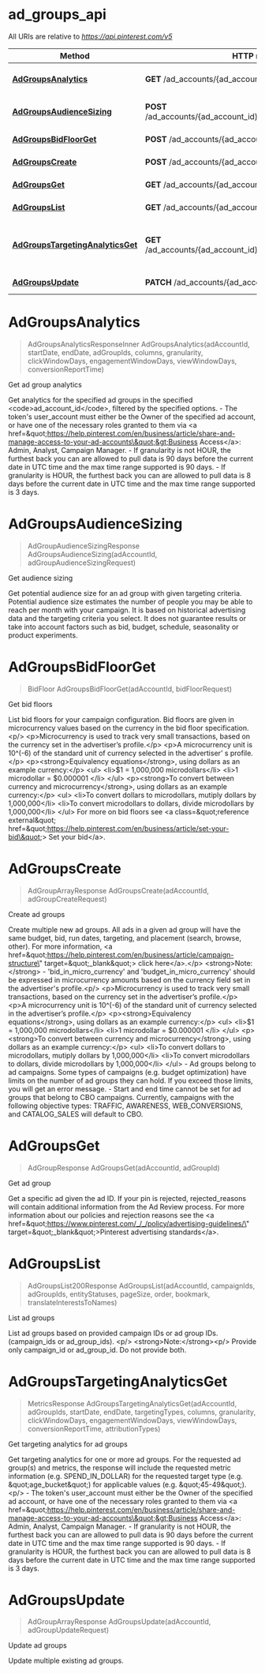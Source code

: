 # ad_groups_api

All URIs are relative to *https://api.pinterest.com/v5*

Method | HTTP request | Description
------------- | ------------- | -------------
[**AdGroupsAnalytics**](ad_groups_api.md#AdGroupsAnalytics) | **GET** /ad_accounts/{ad_account_id}/ad_groups/analytics | Get ad group analytics
[**AdGroupsAudienceSizing**](ad_groups_api.md#AdGroupsAudienceSizing) | **POST** /ad_accounts/{ad_account_id}/ad_groups/audience_sizing | Get audience sizing
[**AdGroupsBidFloorGet**](ad_groups_api.md#AdGroupsBidFloorGet) | **POST** /ad_accounts/{ad_account_id}/bid_floor | Get bid floors
[**AdGroupsCreate**](ad_groups_api.md#AdGroupsCreate) | **POST** /ad_accounts/{ad_account_id}/ad_groups | Create ad groups
[**AdGroupsGet**](ad_groups_api.md#AdGroupsGet) | **GET** /ad_accounts/{ad_account_id}/ad_groups/{ad_group_id} | Get ad group
[**AdGroupsList**](ad_groups_api.md#AdGroupsList) | **GET** /ad_accounts/{ad_account_id}/ad_groups | List ad groups
[**AdGroupsTargetingAnalyticsGet**](ad_groups_api.md#AdGroupsTargetingAnalyticsGet) | **GET** /ad_accounts/{ad_account_id}/ad_groups/targeting_analytics | Get targeting analytics for ad groups
[**AdGroupsUpdate**](ad_groups_api.md#AdGroupsUpdate) | **PATCH** /ad_accounts/{ad_account_id}/ad_groups | Update ad groups


<a name="AdGroupsAnalytics"></a>
# **AdGroupsAnalytics**
> AdGroupsAnalyticsResponseInner AdGroupsAnalytics(adAccountId, startDate, endDate, adGroupIds, columns, granularity, clickWindowDays, engagementWindowDays, viewWindowDays, conversionReportTime)

Get ad group analytics

Get analytics for the specified ad groups in the specified &lt;code&gt;ad_account_id&lt;/code&gt;, filtered by the specified options. - The token&#39;s user_account must either be the Owner of the specified ad account, or have one of the necessary roles granted to them via &lt;a href&#x3D;\&quot;https://help.pinterest.com/en/business/article/share-and-manage-access-to-your-ad-accounts\&quot;&gt;Business Access&lt;/a&gt;: Admin, Analyst, Campaign Manager. - If granularity is not HOUR, the furthest back you can are allowed to pull data is 90 days before the current date in UTC time and the max time range supported is 90 days. - If granularity is HOUR, the furthest back you can are allowed to pull data is 8 days before the current date in UTC time and the max time range supported is 3 days.
<a name="AdGroupsAudienceSizing"></a>
# **AdGroupsAudienceSizing**
> AdGroupAudienceSizingResponse AdGroupsAudienceSizing(adAccountId, adGroupAudienceSizingRequest)

Get audience sizing

Get potential audience size for an ad group with given targeting criteria.  Potential audience size estimates the number of people you may be able to reach per month with your campaign.  It is based on historical advertising data and the targeting criteria you select. It does not guarantee results or take into account factors such as bid, budget, schedule, seasonality or product experiments.
<a name="AdGroupsBidFloorGet"></a>
# **AdGroupsBidFloorGet**
> BidFloor AdGroupsBidFloorGet(adAccountId, bidFloorRequest)

Get bid floors

List bid floors for your campaign configuration. Bid floors are given in microcurrency values based on the currency in the bid floor specification. &lt;p/&gt; &lt;p&gt;Microcurrency is used to track very small transactions, based on the currency set in the advertiser’s profile.&lt;/p&gt; &lt;p&gt;A microcurrency unit is 10^(-6) of the standard unit of currency selected in the advertiser’ s profile.&lt;/p&gt; &lt;p&gt;&lt;strong&gt;Equivalency equations&lt;/strong&gt;, using dollars as an example currency:&lt;/p&gt; &lt;ul&gt;   &lt;li&gt;$1 &#x3D; 1,000,000 microdollars&lt;/li&gt;   &lt;li&gt;1 microdollar &#x3D; $0.000001 &lt;/li&gt; &lt;/ul&gt; &lt;p&gt;&lt;strong&gt;To convert between currency and microcurrency&lt;/strong&gt;, using dollars as an example currency:&lt;/p&gt; &lt;ul&gt;   &lt;li&gt;To convert dollars to microdollars, mutiply dollars by 1,000,000&lt;/li&gt;   &lt;li&gt;To convert microdollars to dollars, divide microdollars by 1,000,000&lt;/li&gt;  &lt;/ul&gt; For more on bid floors see &lt;a class&#x3D;\&quot;reference external\&quot; href&#x3D;\&quot;https://help.pinterest.com/en/business/article/set-your-bid\&quot;&gt; Set your bid&lt;/a&gt;.
<a name="AdGroupsCreate"></a>
# **AdGroupsCreate**
> AdGroupArrayResponse AdGroupsCreate(adAccountId, adGroupCreateRequest)

Create ad groups

Create multiple new ad groups. All ads in a given ad group will have the same budget, bid, run dates, targeting, and placement (search, browse, other). For more information, &lt;a href&#x3D;\&quot;https://help.pinterest.com/en/business/article/campaign-structure\&quot; target&#x3D;\&quot;_blank\&quot;&gt; click here&lt;/a&gt;.&lt;/p&gt; &lt;strong&gt;Note:&lt;/strong&gt; - &#39;bid_in_micro_currency&#39; and &#39;budget_in_micro_currency&#39; should be expressed in microcurrency amounts based on the currency field set in the advertiser&#39;s profile.&lt;p/&gt; &lt;p&gt;Microcurrency is used to track very small transactions, based on the currency set in the advertiser’s profile.&lt;/p&gt; &lt;p&gt;A microcurrency unit is 10^(-6) of the standard unit of currency selected in the advertiser’s profile.&lt;/p&gt;  &lt;p&gt;&lt;strong&gt;Equivalency equations&lt;/strong&gt;, using dollars as an example currency:&lt;/p&gt; &lt;ul&gt;   &lt;li&gt;$1 &#x3D; 1,000,000 microdollars&lt;/li&gt;   &lt;li&gt;1 microdollar &#x3D; $0.000001 &lt;/li&gt; &lt;/ul&gt; &lt;p&gt;&lt;strong&gt;To convert between currency and microcurrency&lt;/strong&gt;, using dollars as an example currency:&lt;/p&gt; &lt;ul&gt;   &lt;li&gt;To convert dollars to microdollars, mutiply dollars by 1,000,000&lt;/li&gt;   &lt;li&gt;To convert microdollars to dollars, divide microdollars by 1,000,000&lt;/li&gt; &lt;/ul&gt; - Ad groups belong to ad campaigns. Some types of campaigns (e.g. budget optimization) have limits on the number of ad groups they can hold. If you exceed those limits, you will get an error message. - Start and end time cannot be set for ad groups that belong to CBO campaigns. Currently, campaigns with the following objective types: TRAFFIC, AWARENESS, WEB_CONVERSIONS, and CATALOG_SALES will default to CBO.
<a name="AdGroupsGet"></a>
# **AdGroupsGet**
> AdGroupResponse AdGroupsGet(adAccountId, adGroupId)

Get ad group

Get a specific ad given the ad ID. If your pin is rejected, rejected_reasons will contain additional information from the Ad Review process. For more information about our policies and rejection reasons see the &lt;a href&#x3D;\&quot;https://www.pinterest.com/_/_/policy/advertising-guidelines/\&quot; target&#x3D;\&quot;_blank\&quot;&gt;Pinterest advertising standards&lt;/a&gt;.
<a name="AdGroupsList"></a>
# **AdGroupsList**
> AdGroupsList200Response AdGroupsList(adAccountId, campaignIds, adGroupIds, entityStatuses, pageSize, order, bookmark, translateInterestsToNames)

List ad groups

List ad groups based on provided campaign IDs or ad group IDs.(campaign_ids or ad_group_ids). &lt;p/&gt; &lt;strong&gt;Note:&lt;/strong&gt;&lt;p/&gt; Provide only campaign_id or ad_group_id. Do not provide both.
<a name="AdGroupsTargetingAnalyticsGet"></a>
# **AdGroupsTargetingAnalyticsGet**
> MetricsResponse AdGroupsTargetingAnalyticsGet(adAccountId, adGroupIds, startDate, endDate, targetingTypes, columns, granularity, clickWindowDays, engagementWindowDays, viewWindowDays, conversionReportTime, attributionTypes)

Get targeting analytics for ad groups

Get targeting analytics for one or more ad groups. For the requested ad group(s) and metrics, the response will include the requested metric information (e.g. SPEND_IN_DOLLAR) for the requested target type (e.g. \&quot;age_bucket\&quot;) for applicable values (e.g. \&quot;45-49\&quot;). &lt;p/&gt; - The token&#39;s user_account must either be the Owner of the specified ad account, or have one of the necessary roles granted to them via &lt;a href&#x3D;\&quot;https://help.pinterest.com/en/business/article/share-and-manage-access-to-your-ad-accounts\&quot;&gt;Business Access&lt;/a&gt;: Admin, Analyst, Campaign Manager. - If granularity is not HOUR, the furthest back you can are allowed to pull data is 90 days before the current date in UTC time and the max time range supported is 90 days. - If granularity is HOUR, the furthest back you can are allowed to pull data is 8 days before the current date in UTC time and the max time range supported is 3 days.
<a name="AdGroupsUpdate"></a>
# **AdGroupsUpdate**
> AdGroupArrayResponse AdGroupsUpdate(adAccountId, adGroupUpdateRequest)

Update ad groups

Update multiple existing ad groups.
